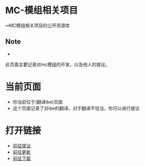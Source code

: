 # MC-模组相关项目
 ↣MC模组相关项目的公开资源库
## Note
-
此页面主要记录对mc模组的开发，以及他人的提议。
# 当前页面
- 你当前位于(翻译ibe)页面
- 这个页面记录了对ibe的翻译。对于翻译不恰当，你可以进行提议
# 打开链接
- [前往提议](https://github.com/hyplant/MC_mod-feedback/issues)
- [前往更新](https://github.com/hyplant/MC_mod-feedback/actions)
- [前往下载](https://github.com/hyplant/MC_mod-feedback/tree/翻译ibe/下载区)
